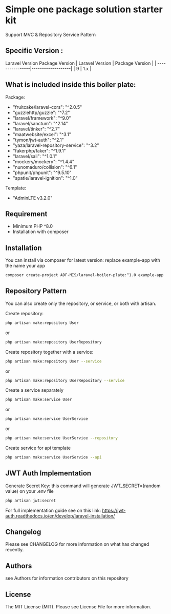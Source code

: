 # Simple one package solution starter kit
Support MVC & Repository Service Pattern

## Specific Version :
Laravel Version	Package Version
| Laravel Version | Package Version   |
| ----------------|-------------------|
|        9        |    1.x            |

## What is included inside this boiler plate:
Package:
- "fruitcake/laravel-cors": "^2.0.5"
- "guzzlehttp/guzzle": "^7.2"
- "laravel/framework": "^9.0"
- "laravel/sanctum": "^2.14"
- "laravel/tinker": "^2.7"
- "maatwebsite/excel": "^3.1"
- "tymon/jwt-auth": "^2.1"
- "yaza/laravel-repository-service": "^3.2"
- "fakerphp/faker": "^1.9.1"
- "laravel/sail": "^1.0.1"
- "mockery/mockery": "^1.4.4"
- "nunomaduro/collision": "^6.1"
- "phpunit/phpunit": "^9.5.10"
- "spatie/laravel-ignition": "^1.0"

Template:
- "AdminLTE v3.2.0"

## Requirement
- Minimum PHP ^8.0
- Installation with composer

## Installation
You can install via composer for latest version:
replace example-app with the name your app
```bash
composer create-project ADF-MIS/laravel-boiler-plate:^1.0 example-app
```

## Repository Pattern
You can also create only the repository, or service, or both with artisan.

Create repository:
```bash
php artisan make:repository User
```
or
```bash
php artisan make:repository UserRepository
```

Create repository together with a service:
```bash
php artisan make:repository User --service
```
or
```bash
php artisan make:repository UserRepository --service
```
Create a service separately
```bash
php artisan make:service User
```
or
```bash
php artisan make:service UserService
```
or
```bash
php artisan make:service UserService --repository
```
Create service for api template
```bash
php artisan make:service UserService --api
```

## JWT Auth Implementation
Generate Secret Key:
this command will generate 
JWT_SECRET=(random value) on your .env file
```bash
php artisan jwt:secret
```
For full implementation guide see on this link: https://jwt-auth.readthedocs.io/en/develop/laravel-installation/

## Changelog
Please see CHANGELOG for more information on what has changed recently.

## Authors
see Authors for information contributors on this repository

## License
The MIT License (MIT). Please see License File for more information.
